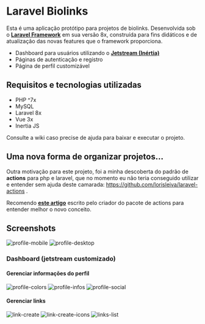 # Laravel Biolinks

Esta é uma aplicação protótipo para projetos de biolinks. Desenvolvida sob o **[Laravel Framework](https://laravel.com/)** em sua versão 8x, construída para fins didáticos e de atualização das novas features que o framework proporciona.

- Dashboard para usuários utilizando o **[Jetstream (Inértia)](https://jetstream.laravel.com/2.x/introduction.html)**
- Páginas de autenticação e registro
- Página de perfil customizável

## Requisitos e tecnologias utilizadas

- PHP ^7x
- MySQL
- Laravel 8x
- Vue 3x
- Inertia JS

Consulte a wiki caso precise de ajuda para baixar e executar o projeto.

## Uma nova forma de organizar projetos...

Outra motivação para este projeto, foi a minha descoberta do padrão de **actions** para php e laravel, que no momento eu não teria conseguido utilizar e entender sem ajuda deste camarada: https://github.com/lorisleiva/laravel-actions .

Recomendo **[este artigo](https://lorisleiva.com/why-i-wrote-laravel-actions)** escrito pelo criador do pacote de actions para entender melhor o novo conceito.

## Screenshots
![profile-mobile](https://user-images.githubusercontent.com/36244878/149639625-56673017-86b2-4ddd-a4b5-b20e44cef9d2.png)
![profile-desktop](https://user-images.githubusercontent.com/36244878/149639623-bb83f71a-e061-448d-860e-ae146173d527.png)

### Dashboard (jetstream customizado)

#### Gerenciar informações do perfil

![profile-colors](https://user-images.githubusercontent.com/36244878/149639622-182ac4c3-9818-457b-967d-420d7dad6014.png)
![profile-infos](https://user-images.githubusercontent.com/36244878/149639624-e8471a4c-f91b-4c8e-b160-3d1b17000d98.png)
![profile-social](https://user-images.githubusercontent.com/36244878/149639626-004cf6da-451a-4c5e-a8dc-ae39446ed5df.png)

#### Gerenciar links

![link-create](https://user-images.githubusercontent.com/36244878/149639618-1cc53081-06de-4d9d-9ffb-b8c57c492aa2.png)
![link-create-icons](https://user-images.githubusercontent.com/36244878/149639620-96764fb4-156f-4226-81b2-b490b36eaab6.png)
![links-list](https://user-images.githubusercontent.com/36244878/149639621-33e8123b-646e-4ba7-bb15-f571e2ce2827.png)